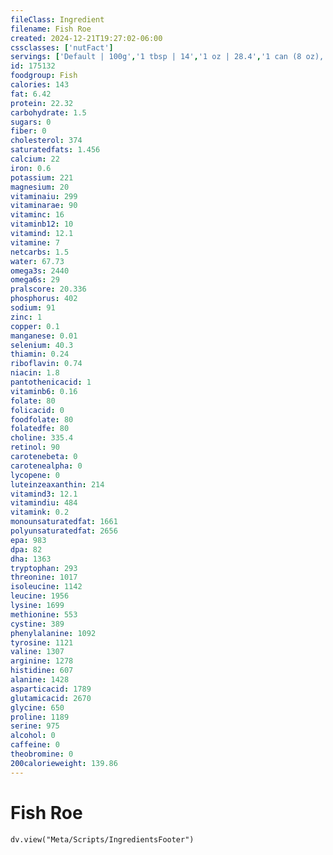 ```yaml
---
fileClass: Ingredient
filename: Fish Roe
created: 2024-12-21T19:27:02-06:00
cssclasses: ['nutFact']
servings: ['Default | 100g','1 tbsp | 14','1 oz | 28.4','1 can (8 oz), solids and liquid | 227','3 oz | 85']
id: 175132
foodgroup: Fish
calories: 143
fat: 6.42
protein: 22.32
carbohydrate: 1.5
sugars: 0
fiber: 0
cholesterol: 374
saturatedfats: 1.456
calcium: 22
iron: 0.6
potassium: 221
magnesium: 20
vitaminaiu: 299
vitaminarae: 90
vitaminc: 16
vitaminb12: 10
vitamind: 12.1
vitamine: 7
netcarbs: 1.5
water: 67.73
omega3s: 2440
omega6s: 29
pralscore: 20.336
phosphorus: 402
sodium: 91
zinc: 1
copper: 0.1
manganese: 0.01
selenium: 40.3
thiamin: 0.24
riboflavin: 0.74
niacin: 1.8
pantothenicacid: 1
vitaminb6: 0.16
folate: 80
folicacid: 0
foodfolate: 80
folatedfe: 80
choline: 335.4
retinol: 90
carotenebeta: 0
carotenealpha: 0
lycopene: 0
luteinzeaxanthin: 214
vitamind3: 12.1
vitamindiu: 484
vitamink: 0.2
monounsaturatedfat: 1661
polyunsaturatedfat: 2656
epa: 983
dpa: 82
dha: 1363
tryptophan: 293
threonine: 1017
isoleucine: 1142
leucine: 1956
lysine: 1699
methionine: 553
cystine: 389
phenylalanine: 1092
tyrosine: 1121
valine: 1307
arginine: 1278
histidine: 607
alanine: 1428
asparticacid: 1789
glutamicacid: 2670
glycine: 650
proline: 1189
serine: 975
alcohol: 0
caffeine: 0
theobromine: 0
200calorieweight: 139.86
---
```


# Fish Roe

```dataviewjs
dv.view("Meta/Scripts/IngredientsFooter")
```